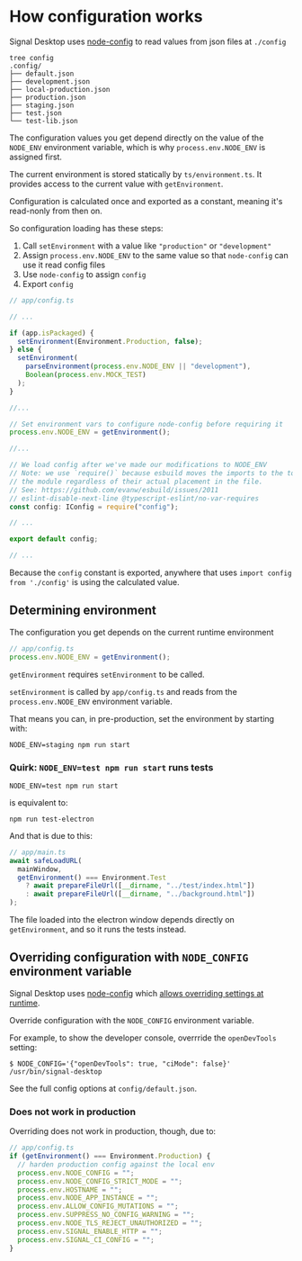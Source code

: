 # How configuration works

Signal Desktop uses [node-config](https://github.com/node-config) to read values from json files at `./config`

```shell
tree config
.config/
├── default.json
├── development.json
├── local-production.json
├── production.json
├── staging.json
├── test.json
└── test-lib.json
```

The configuration values you get depend directly on the value of the `NODE_ENV` environment variable, which is why `process.env.NODE_ENV` is assigned first.

The current environment is stored statically by `ts/environment.ts`. It provides access to the current value with `getEnvironment`.

Configuration is calculated once and exported as a constant, meaning it's read-nonly from then on.

So configuration loading has these steps:

1. Call `setEnvironment` with a value like `"production"` or `"development"`
1. Assign `process.env.NODE_ENV` to the same value so that `node-config` can use it read config files
1. Use `node-config` to assign `config`
1. Export `config`

```ts
// app/config.ts

// ...

if (app.isPackaged) {
  setEnvironment(Environment.Production, false);
} else {
  setEnvironment(
    parseEnvironment(process.env.NODE_ENV || "development"),
    Boolean(process.env.MOCK_TEST)
  );
}

//...

// Set environment vars to configure node-config before requiring it
process.env.NODE_ENV = getEnvironment();

//...

// We load config after we've made our modifications to NODE_ENV
// Note: we use `require()` because esbuild moves the imports to the top of
// the module regardless of their actual placement in the file.
// See: https://github.com/evanw/esbuild/issues/2011
// eslint-disable-next-line @typescript-eslint/no-var-requires
const config: IConfig = require("config");

// ...

export default config;

// ...
```

Because the `config` constant is exported, anywhere that uses `import config from './config'` is using the calculated value.

## Determining environment

The configuration you get depends on the current runtime environment

```ts
// app/config.ts
process.env.NODE_ENV = getEnvironment();
```

`getEnvironment` requires `setEnvironment` to be called.

`setEnvironment` is called by `app/config.ts` and reads from the `process.env.NODE_ENV` environment variable.

That means you can, in pre-production, set the environment by starting with:

```shell
NODE_ENV=staging npm run start
```

### Quirk: `NODE_ENV=test npm run start` runs tests

```shell
NODE_ENV=test npm run start
```

is equivalent to:

```shell
npm run test-electron
```

And that is due to this:

```ts
// app/main.ts
await safeLoadURL(
  mainWindow,
  getEnvironment() === Environment.Test
    ? await prepareFileUrl([__dirname, "../test/index.html"])
    : await prepareFileUrl([__dirname, "../background.html"])
);
```

The file loaded into the electron window depends directly on `getEnvironment`, and so it runs the tests instead.

## Overriding configuration with `NODE_CONFIG` environment variable

Signal Desktop uses [node-config](https://github.com/node-config) which [allows overriding settings at runtime](https://github.com/node-config/node-config/wiki/Command-Line-Overrides).

Override configuration with the `NODE_CONFIG` environment variable.

For example, to show the developer console, overrride the `openDevTools` setting:

```shell
$ NODE_CONFIG='{"openDevTools": true, "ciMode": false}' /usr/bin/signal-desktop
```

See the full config options at `config/default.json`.

### Does not work in production

Overriding does not work in production, though, due to:

```ts
// app/config.ts
if (getEnvironment() === Environment.Production) {
  // harden production config against the local env
  process.env.NODE_CONFIG = "";
  process.env.NODE_CONFIG_STRICT_MODE = "";
  process.env.HOSTNAME = "";
  process.env.NODE_APP_INSTANCE = "";
  process.env.ALLOW_CONFIG_MUTATIONS = "";
  process.env.SUPPRESS_NO_CONFIG_WARNING = "";
  process.env.NODE_TLS_REJECT_UNAUTHORIZED = "";
  process.env.SIGNAL_ENABLE_HTTP = "";
  process.env.SIGNAL_CI_CONFIG = "";
}
```
